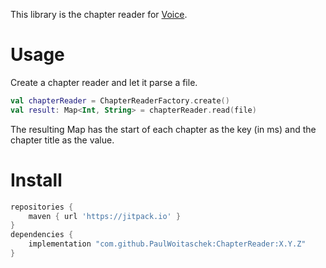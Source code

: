 This library is the chapter reader for [Voice](https://github.com/PaulWoitaschek/Voice/).

# Usage
Create a chapter reader and let it parse a file.

```kotlin
val chapterReader = ChapterReaderFactory.create()
val result: Map<Int, String> = chapterReader.read(file)
```

The resulting Map has the start of each chapter as the key (in ms) and the chapter title as the value.

# Install

```groovy
repositories {
    maven { url 'https://jitpack.io' }
}
dependencies {
    implementation "com.github.PaulWoitaschek:ChapterReader:X.Y.Z"
}
```
